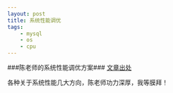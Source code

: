```yaml
---
layout: post
title: 系统性能调优 
tags:
    - mysql
    - os
    - cpu
---
```


###陈老师的系统性能调优方案###
[文章出处](http://coolshell.cn/articles/7490.html/comment-page-1#comments)

>
各种关于系统性能几大方向，陈老师功力深厚，我等膜拜！


